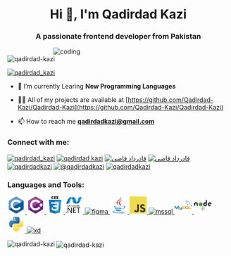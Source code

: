 
<h1 align="center">Hi 👋, I'm Qadirdad Kazi</h1>
<h3 align="center">A passionate frontend developer from Pakistan</h3>
<img align="right" alt="coding" width="400" src="https://user-images.githubusercontent.com/55389276/140866485-8fb1c876-9a8f-4d6a-98dc-08c4981eaf70.gif">
<p align="left"> <img src="https://komarev.com/ghpvc/?username=qadirdad-kazi&label=Profile%20views&color=0e75b6&style=flat" alt="qadirdad-kazi" /> </p>

<p align="left"> <a href="https://twitter.com/qadirdad_kazi" target="blank"><img src="https://img.shields.io/twitter/follow/qadirdad_kazi?logo=twitter&style=for-the-badge" alt="qadirdad_kazi" /></a> </p>

- 🔭 I’m currently Learing **New Programming Languages**

- 👨‍💻 All of my projects are available at [https://github.com/Qadirdad-Kazi/Qadirdad-Kazi](https://github.com/Qadirdad-Kazi/Qadirdad-Kazi)

- 📫 How to reach me **qadirdadkazi@gmail.com**

<h3 align="left">Connect with me:</h3>
<p align="left">
<a href="https://twitter.com/qadirdad_kazi" target="blank"><img align="center" src="https://raw.githubusercontent.com/rahuldkjain/github-profile-readme-generator/master/src/images/icons/Social/twitter.svg" alt="qadirdad_kazi" height="30" width="40" /></a>
<a href="https://linkedin.com/in/qadirdad kazi" target="blank"><img align="center" src="https://raw.githubusercontent.com/rahuldkjain/github-profile-readme-generator/master/src/images/icons/Social/linked-in-alt.svg" alt="qadirdad kazi" height="30" width="40" /></a>
<a href="https://fb.com/قادرداد قاضی" target="blank"><img align="center" src="https://raw.githubusercontent.com/rahuldkjain/github-profile-readme-generator/master/src/images/icons/Social/facebook.svg" alt="قادرداد قاضی" height="30" width="40" /></a>
<a href="https://instagram.com/قادرداد قاضی" target="blank"><img align="center" src="https://raw.githubusercontent.com/rahuldkjain/github-profile-readme-generator/master/src/images/icons/Social/instagram.svg" alt="قادرداد قاضی" height="30" width="40" /></a>
<a href="https://www.codechef.com/users/qadirdadkazi" target="blank"><img align="center" src="https://cdn.jsdelivr.net/npm/simple-icons@3.1.0/icons/codechef.svg" alt="qadirdadkazi" height="30" width="40" /></a>
<a href="https://www.hackerrank.com/@qadirdadkazi" target="blank"><img align="center" src="https://raw.githubusercontent.com/rahuldkjain/github-profile-readme-generator/master/src/images/icons/Social/hackerrank.svg" alt="@qadirdadkazi" height="30" width="40" /></a>
<a href="https://www.leetcode.com/qadirdadkazi" target="blank"><img align="center" src="https://raw.githubusercontent.com/rahuldkjain/github-profile-readme-generator/master/src/images/icons/Social/leet-code.svg" alt="qadirdadkazi" height="30" width="40" /></a>
</p>

<h3 align="left">Languages and Tools:</h3>
<p align="left"> <a href="https://www.cprogramming.com/" target="_blank" rel="noreferrer"> <img src="https://raw.githubusercontent.com/devicons/devicon/master/icons/c/c-original.svg" alt="c" width="40" height="40"/> </a> <a href="https://www.w3schools.com/cs/" target="_blank" rel="noreferrer"> <img src="https://raw.githubusercontent.com/devicons/devicon/master/icons/csharp/csharp-original.svg" alt="csharp" width="40" height="40"/> </a> <a href="https://www.w3schools.com/css/" target="_blank" rel="noreferrer"> <img src="https://raw.githubusercontent.com/devicons/devicon/master/icons/css3/css3-original-wordmark.svg" alt="css3" width="40" height="40"/> </a> <a href="https://dotnet.microsoft.com/" target="_blank" rel="noreferrer"> <img src="https://raw.githubusercontent.com/devicons/devicon/master/icons/dot-net/dot-net-original-wordmark.svg" alt="dotnet" width="40" height="40"/> </a> <a href="https://www.figma.com/" target="_blank" rel="noreferrer"> <img src="https://www.vectorlogo.zone/logos/figma/figma-icon.svg" alt="figma" width="40" height="40"/> </a> <a href="https://www.java.com" target="_blank" rel="noreferrer"> <img src="https://raw.githubusercontent.com/devicons/devicon/master/icons/java/java-original.svg" alt="java" width="40" height="40"/> </a> <a href="https://developer.mozilla.org/en-US/docs/Web/JavaScript" target="_blank" rel="noreferrer"> <img src="https://raw.githubusercontent.com/devicons/devicon/master/icons/javascript/javascript-original.svg" alt="javascript" width="40" height="40"/> </a> <a href="https://www.microsoft.com/en-us/sql-server" target="_blank" rel="noreferrer"> <img src="https://www.svgrepo.com/show/303229/microsoft-sql-server-logo.svg" alt="mssql" width="40" height="40"/> </a> <a href="https://www.mysql.com/" target="_blank" rel="noreferrer"> <img src="https://raw.githubusercontent.com/devicons/devicon/master/icons/mysql/mysql-original-wordmark.svg" alt="mysql" width="40" height="40"/> </a> <a href="https://nodejs.org" target="_blank" rel="noreferrer"> <img src="https://raw.githubusercontent.com/devicons/devicon/master/icons/nodejs/nodejs-original-wordmark.svg" alt="nodejs" width="40" height="40"/> </a> <a href="https://www.python.org" target="_blank" rel="noreferrer"> <img src="https://raw.githubusercontent.com/devicons/devicon/master/icons/python/python-original.svg" alt="python" width="40" height="40"/> </a> <a href="https://www.adobe.com/products/xd.html" target="_blank" rel="noreferrer"> <img src="https://cdn.worldvectorlogo.com/logos/adobe-xd.svg" alt="xd" width="40" height="40"/> </a> </p>

<p><img align="left" src="https://github-readme-stats.vercel.app/api/top-langs?username=qadirdad-kazi&show_icons=true&locale=en&layout=compact" alt="qadirdad-kazi" /></p>

<p>&nbsp;<img align="center" src="https://github-readme-stats.vercel.app/api?username=qadirdad-kazi&show_icons=true&locale=en" alt="qadirdad-kazi" /></p>

